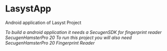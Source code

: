 # LasystApp
Android application of Lasyst Project

*To build a android application it needs a SecugenSDK for fingerprint reader SecugenHamsterPro 20
To run this project you will also need SecugenHamsterPro 20 Fingerprint Reader*
